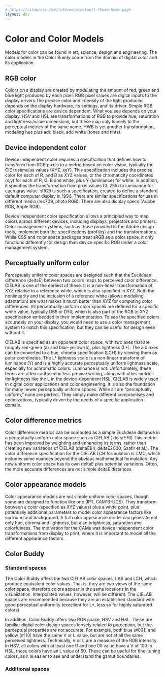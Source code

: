 ```yaml
---
# https://vitepress.dev/reference/default-theme-home-page
layout: doc
---
```


# Color and Color Models
Models for color can be found in art, science, design and engineering. The color models in the Color Buddy come from the domain of digital color and its application.
## RGB color
Colors on a display are created by modulating the amount of red, green and blue light produced by each pixel. RGB pixel values are digital inputs to the display drivers.The precise color and intensity of the light produced depends on the display hardware, its settings, and its driver. Simple RGB color specifications are device dependent. What you see depends on your display. HSV and HSL are transformations of RGB to provide hue, saturation and lightness/value dimensions, but these map only loosely to the perceptual metrics of the same name. HWB is yet another transformation, modeling hue plus add black, add white (tones and tints).
## Device independent color
Device independent color requires a specification that defines how to transform from RGB pixels to a metric based on color vision, typically the CIE tristimulus values (XYZ, xyY). This specification includes the precise color for each of R, and B as XYZ values, or the chromaticity coordinates (x,y) for each of R, G, B and white, plus Y (luminance) for white. In addition, it specifies the transformation from pixel values (0..255) to luminance for each gray value. sRGB is such a specification, created to define a standard default computer display in 1996. There are similar specifications for use in different media (rec709, photo RGB). There are also display specs (Adobe RGB, Apple RGB). 

Device independent color specification allows a principled way to map colors across different devices, including displays, projectors and printers. Color management systems, such as those provided in the Adobe design tools, implement both the specifications (profiles) and the transformations. While CSS and color space packages treat sRGB as a color space, it only functions differently for design than device specific RGB under a color management system. 
## Perceptually uniform color
Perceptually uniform color spaces are designed such that the Euclidean difference (deltaE) between two colors maps to perceived color difference. CIELAB is one of the earliest of these. It is a non-linear transformation of XYZ relative to a reference white, which is also specified in XYZ. Both the nonlinearity and the inclusion of a reference white (allows modelling adaptation) are what makes it much better than XYZ for computing color differences. All perceptually uniform color spaces are defined for a specific white value, typically D65 or D50, which is also part of the RGB to XYZ specification embedded in their implementation. To see the specified colors accurately on your display, you would need to use a color management system to match this specification, but they can be useful for design even without it.

CIELAB is specified as an opponent color space, with two axes that are roughly red-green (a) and blue-yellow (b), plus lightness (L*). The a,b axes can be converted to a hue, chroma specification (LCH) by viewing them as polar coordinates. The L* lightness scale is a non-linear transform of luminance (Y) and is a highly accurate perceptually uniform lightness scale, especially for achromatic colors. Luminance is not. Unfortunately, these terms are often confused in less precise writing, along with other metrics for lightness like the L in the device-dependent HSL.
CIELAB is widely used in digital color applications and color engineering. It is also the foundation for many newer perceptually uniform spaces. While all are “perceptually uniform,” none are perfect.  They simply make different compromises and optimizations, typically driven by the needs of a specific application domain. 
## Color difference metrics
Color difference metrics can be computed as a simple Euclidean distance in a perceptually uniform color space such as CIELAB ( deltaE76) This metric has been improved by weighting and enhancing its terms, rather than creating new variations of CIELAB (deltaE94, deltaE2000, Szafir et al.). The color difference specification for the CIELAB LCH formulation is CMC, which includes some nuances beyond the obvious mathematical formulation. Any new uniform color space has its own deltaE plus potential variations. Often, the more accurate differences are not simple deltaE distances.
## Color appearance models  
Color appearance models are not simple uniform color spaces, though some are designed to function like one (IPT, CAM16-UCS). They transform between a color (specified as XYZ values) plus a white point, plus potentially additional parameters to model color appearance factors like surround and background. A full color appearance model can generate not only hue, chroma and lightness, but also brightness, saturation and colorfulness. The motivation for the CAMs was device independent color transformations from display to print, where it is important to model all the different appearance factors.   
## Color Buddy
### Standard spaces
The Color Buddy offers the two CIELAB color spaces, LAB and LCH, which produce equivalent color values. That is, they are two views of the same color space, therefore colors appear in the same locations in the visualization. Interpolated values, however, will be different. The CIELAB spaces are recommended because they are an established standard with good perceptual uniformity (excellent for L*, less so for highly saturated colors)

In addition, Color Buddy offers two RGB space, HSV and HSL. These are familiar digital color design spaces loosely related to perception, but the perceptual properties are not accurate. For example, both blue (#001) and yellow (#110) have the same V or L value, but are not at all the same perceived lightness. Technically, V or L are a measure of the RGB intensity. In HSV, all colors with at least one ff and one 00 value have a V of 100 In HSL, these colors have an L value of 50. These can be useful for fine-tuning colors, as it is easier to see and understand the gamut boundaries.
### Additional spaces


